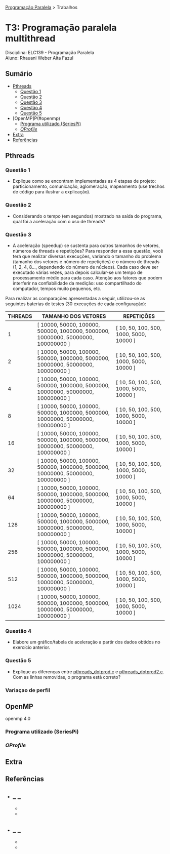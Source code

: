 [Programação Paralela](https://github.com/AndreaInfUFSM/elc139-2018a) > Trabalhos

# T3: Programação paralela multithread

Disciplina: ELC139 - Programação Paralela <br/>
Aluno: Rhauani Weber Aita Fazul

## Sumário

- [Pthreads](#pthreads)
	- [Questão 1](#questao1)
	- [Questão 2](#questao2)
	- [Questão 3](#questao3)
	- [Questão 4](#questao4)
	- [Questão 5](#questao5)
- [OpenMP]P(#openmp)
	- [Programa utilizado (SeriesPi)](#seriespi)
	- [_OProfile_](#oprofile)
- [Extra](#extra)
- [Referências](#referencias)

<!-- Pthreads -->
## Pthreads

### Questão 1
- Explique como se encontram implementadas as 4 etapas de projeto: particionamento, comunicação, aglomeração, mapeamento (use trechos de código para ilustrar a explicação).

### Questão 2
- Considerando o tempo (em segundos) mostrado na saída do programa, qual foi a aceleração com o uso de threads?

### Questão 3
- A aceleração (speedup) se sustenta para outros tamanhos de vetores, números de threads e repetições? Para responder a essa questão, você terá que realizar diversas execuções, variando o tamanho do problema (tamanho dos vetores e número de repetições) e o número de threads (1, 2, 4, 8..., dependendo do número de núcleos). Cada caso deve ser executado várias vezes, para depois calcular-se um tempo de processamento médio para cada caso. Atenção aos fatores que podem interferir na confiabilidade da medição: uso compartilhado do computador, tempos muito pequenos, etc.

Para realizar as comparações apresentadas a seguir, utilizou-se as seguintes baterias de testes (30 execuções de cada configuração):

|   THREADS   |					TAMANHO DOS VETORES  				    | 		     REPETIÇÕES 		|
| ----------- | ----------------------------------------------------------------------------------  | ----------------------------------------- |
|     1	      |	\[ 10000, 50000, 100000, 500000, 1000000, 5000000, 10000000, 50000000, 100000000 \] | \[ 10, 50, 100, 500, 1000, 5000, 10000 \] |
|     2	      |	\[ 10000, 50000, 100000, 500000, 1000000, 5000000, 10000000, 50000000, 100000000 \] | \[ 10, 50, 100, 500, 1000, 5000, 10000 \] |
|     4       |	\[ 10000, 50000, 100000, 500000, 1000000, 5000000, 10000000, 50000000, 100000000 \] | \[ 10, 50, 100, 500, 1000, 5000, 10000 \] |
|     8       |	\[ 10000, 50000, 100000, 500000, 1000000, 5000000, 10000000, 50000000, 100000000 \] | \[ 10, 50, 100, 500, 1000, 5000, 10000 \] |
|     16      |	\[ 10000, 50000, 100000, 500000, 1000000, 5000000, 10000000, 50000000, 100000000 \] | \[ 10, 50, 100, 500, 1000, 5000, 10000 \] |
|     32      |	\[ 10000, 50000, 100000, 500000, 1000000, 5000000, 10000000, 50000000, 100000000 \] | \[ 10, 50, 100, 500, 1000, 5000, 10000 \] |
|     64      |	\[ 10000, 50000, 100000, 500000, 1000000, 5000000, 10000000, 50000000, 100000000 \] | \[ 10, 50, 100, 500, 1000, 5000, 10000 \] |
|     128     |	\[ 10000, 50000, 100000, 500000, 1000000, 5000000, 10000000, 50000000, 100000000 \] | \[ 10, 50, 100, 500, 1000, 5000, 10000 \] |
|     256     |	\[ 10000, 50000, 100000, 500000, 1000000, 5000000, 10000000, 50000000, 100000000 \] | \[ 10, 50, 100, 500, 1000, 5000, 10000 \] |
|     512     |	\[ 10000, 50000, 100000, 500000, 1000000, 5000000, 10000000, 50000000, 100000000 \] | \[ 10, 50, 100, 500, 1000, 5000, 10000 \] |
|     1024    |	\[ 10000, 50000, 100000, 500000, 1000000, 5000000, 10000000, 50000000, 100000000 \] | \[ 10, 50, 100, 500, 1000, 5000, 10000 \] |

### Questão 4
- Elabore um gráfico/tabela de aceleração a partir dos dados obtidos no exercício anterior.

### Questão 5
- Explique as diferenças entre [pthreads_dotprod.c](pthreads_dotprod/pthreads_dotprod.c) e [pthreads_dotprod2.c](pthreads_dotprod/pthreads_dotprod2.c). Com as linhas removidas, o programa está correto? 


<a name="variacao"></a>
### Variaçao de perfil 
	
<a name="paralelizacao"></a>	

<!-- OpenMP -->
## OpenMP
openmp 4.0

<a name="seriespi"></a>
### Programa utilizado (SeriesPi)

### _OProfile_


## Extra

<!-- REFERÊNCIAS -->
<a name="referencias"></a>
## Referências 
- **_ _**
	-
	-
	-
- **_ _**
	-
	-
	-

